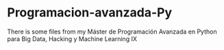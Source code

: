 # Programacion-avanzada-Py
There is some files from my Máster de Programación Avanzada en Python para Big Data, Hacking y Machine Learning IX
